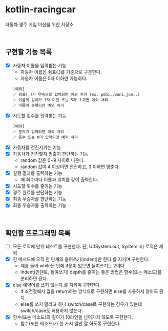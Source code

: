# kotlin-racingcar
자동차 경주 게임 미션을 위한 저장소

<br/>

## 구현할 기능 목록
- [x] 자동차 이름을 입력받는 기능
    - 자동차 이름은 쉼표(,)를 기준으로 구분한다.
    - 자동차 이름은 5자 이하만 가능하다.
  ```
  [예외]
  ✅ 쉼표(,)가 연속으로 입력되면 예외 처리 (ex. pobi,,woni,jun,,)
  ✅ 이름의 길이가 1자 미만 또는 5자 초과면 예외 처리
  ✅ 이름이 중복되면 예외 처리
  ```
- [x] 시도할 횟수를 입력받는 기능
  ```
  [예외]
  ✅ 문자가 입력되면 예외 처리
  ✅ 음수 또는 0이 입력되면 예외 처리
  ```
- [x] 자동차를 전진시키는 기능
- [x] 자동차가 전진할지 멈출지 판단하는 기능
    - random 값은 0~9 사이로 나온다.
    - random 값이 4 이상이면 전진하고, 3 이하면 멈춘다.
- [x] 실행 결과를 출력하는 기능
    - 매 회수마다 이름과 위치를 같이 출력한다.
- [x] 시도할 횟수를 줄이는 기능
- [x] 경주 완료를 판단하는 기능
- [x] 최종 우승자를 판단하는 기능
- [x] 최종 우승자를 출력하는 기능

<br/>

## 확인할 프로그래밍 목록
- [ ] 모든 로직에 단위 테스트를 구현한다. 단, UI(System.out, System.in) 로직은 제외
- [x] 한 메서드에 오직 한 단계의 들여쓰기(indent)만 한다.를 지키며 구현한다.
    - 예를 들어 while문 안에 if문이 있으면 들여쓰기는 2이다.
    - indent(인덴트, 들여쓰기) depth를 줄이는 좋은 방법은 함수(또는 메소드)를 분리하면 된다.
- [x] else 예약어를 쓰지 않는다.를 지키며 구현한다.
    - if 조건절에서 값을 return하는 방식으로 구현하면 else를 사용하지 않아도 된다.
    - else를 쓰지 말라고 하니 switch/case로 구현하는 경우가 있는데 switch/case도 허용하지 않는다.
- [x] 함수(또는 메소드)의 길이가 10라인을 넘어가지 않도록 구현한다.
    - 함수(또는 메소드)가 한 가지 일만 잘 하도록 구현한다.